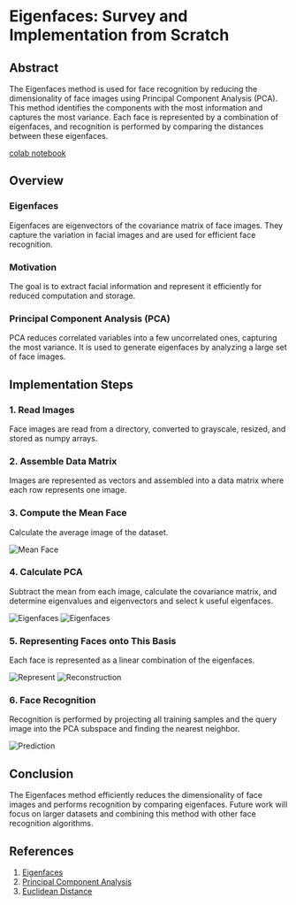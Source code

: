 # Eigenfaces: Survey and Implementation from Scratch

## Abstract
The Eigenfaces method is used for face recognition by reducing the dimensionality of face images using Principal Component Analysis (PCA). This method identifies the components with the most information and captures the most variance. Each face is represented by a combination of eigenfaces, and recognition is performed by comparing the distances between these eigenfaces.

[colab notebook](https://colab.research.google.com/github/Ali-Noghabi/eigenfaces/blob/main/Eigenfaces.ipynb)

## Overview

### Eigenfaces
Eigenfaces are eigenvectors of the covariance matrix of face images. They capture the variation in facial images and are used for efficient face recognition.

### Motivation
The goal is to extract facial information and represent it efficiently for reduced computation and storage.

### Principal Component Analysis (PCA)
PCA reduces correlated variables into a few uncorrelated ones, capturing the most variance. It is used to generate eigenfaces by analyzing a large set of face images.

## Implementation Steps

### 1. Read Images
Face images are read from a directory, converted to grayscale, resized, and stored as numpy arrays.

### 2. Assemble Data Matrix
Images are represented as vectors and assembled into a data matrix where each row represents one image.


### 3. Compute the Mean Face
Calculate the average image of the dataset.

![Mean Face](mean_face.png)

### 4. Calculate PCA
Subtract the mean from each image, calculate the covariance matrix, and determine eigenvalues and eigenvectors and select k useful eigenfaces.

![Eigenfaces](python_pca_eigenfaces.png)
![Eigenfaces](select_eigenfaces.png)

### 5. Representing Faces onto This Basis
Each face is represented as a linear combination of the eigenfaces.

![Represent](representation.png)
![Reconstruction](python_pca_reconstruction.png)

### 6. Face Recognition
Recognition is performed by projecting all training samples and the query image into the PCA subspace and finding the nearest neighbor.

![Prediction](predict.png)

## Conclusion
The Eigenfaces method efficiently reduces the dimensionality of face images and performs recognition by comparing eigenfaces. Future work will focus on larger datasets and combining this method with other face recognition algorithms.

## References
1. [Eigenfaces](http://www.scholarpedia.org/article/Eigenfaces)
2. [Principal Component Analysis](https://en.wikipedia.org/wiki/Principal_component_analysis)
3. [Euclidean Distance](https://en.wikipedia.org/wiki/Euclidean_distance)
